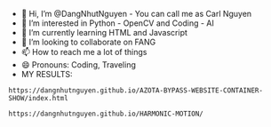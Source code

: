 - 👋 Hi, I’m @DangNhutNguyen - You can call me as Carl Nguyen
- 👀 I’m interested in Python - OpenCV and Coding - AI
- 🌱 I’m currently learning HTML and Javascript
- 💞️ I’m looking to collaborate on FANG
- 📫 How to reach me a lot of things
- 😄 Pronouns: Coding, Traveling
- MY RESULTS:
```
https://dangnhutnguyen.github.io/AZOTA-BYPASS-WEBSITE-CONTAINER-SHOW/index.html
```
```
https://dangnhutnguyen.github.io/HARMONIC-MOTION/
```
<!---
DangNhutNguyen/DangNhutNguyen is a ✨ special ✨ repository because its `README.md` (this file) appears on your GitHub profile.
You can click the Preview link to take a look at your changes.
--->
